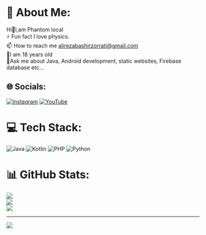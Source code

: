 # 💫 About Me:
Hi👋l,am Phantom local<br>⚡ Fun fact I love physics.<br>📫 How to reach me alirezabashirzorrati@gmail.com<br>🧒I am 18 years old<br>💬Ask me about Java, Android development, static websites, Firebase database etc...


## 🌐 Socials:
[![Instagram](https://img.shields.io/badge/Instagram-%23E4405F.svg?logo=Instagram&logoColor=white)](https://instagram.com/alireza.bashirzorrati85) [![YouTube](https://img.shields.io/badge/YouTube-%23FF0000.svg?logo=YouTube&logoColor=white)](https://youtube.com/@phantomxotic) 

# 💻 Tech Stack:
![Java](https://img.shields.io/badge/java-%23ED8B00.svg?style=for-the-badge&logo=openjdk&logoColor=white) ![Kotlin](https://img.shields.io/badge/kotlin-%237F52FF.svg?style=for-the-badge&logo=kotlin&logoColor=white) ![PHP](https://img.shields.io/badge/php-%23777BB4.svg?style=for-the-badge&logo=php&logoColor=white) ![Python](https://img.shields.io/badge/python-3670A0?style=for-the-badge&logo=python&logoColor=ffdd54)
# 📊 GitHub Stats:
![](https://github-readme-stats.vercel.app/api?username=phantomlocal&theme=dark&hide_border=false&include_all_commits=true&count_private=true)<br/>
![](https://github-readme-streak-stats.herokuapp.com/?user=phantomlocal&theme=dark&hide_border=false)<br/>
![](https://github-readme-stats.vercel.app/api/top-langs/?username=phantomlocal&theme=dark&hide_border=false&include_all_commits=true&count_private=true&layout=compact)

---
[![](https://visitcount.itsvg.in/api?id=phantomlocal&icon=0&color=0)](https://visitcount.itsvg.in)

<!-- Proudly created with GPRM ( https://gprm.itsvg.in ) -->
